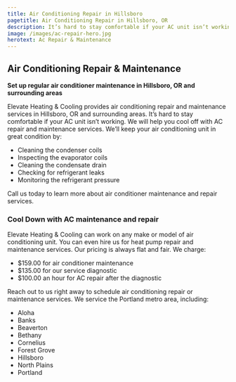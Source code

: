 ```yaml
---
title: Air Conditioning Repair in Hillsboro
pagetitle: Air Conditioning Repair in Hillsboro, OR
description: It’s hard to stay comfortable if your AC unit isn’t working. We will help you cool off with AC repair and maintenance services. Contact us today!
image: /images/ac-repair-hero.jpg
herotext: Ac Repair & Maintenance
---
```


## Air Conditioning Repair & Maintenance

**Set up regular air conditioner maintenance in Hillsboro, OR and surrounding areas**

Elevate Heating & Cooling provides air conditioning repair and maintenance services in Hillsboro, OR and surrounding areas. It’s hard to stay comfortable if your AC unit isn’t working. We will help you cool off with AC repair and maintenance services. We’ll keep your air conditioning unit in great condition by:

- Cleaning the condenser coils
- Inspecting the evaporator coils
- Cleaning the condensate drain
- Checking for refrigerant leaks
- Monitoring the refrigerant pressure

Call us today to learn more about air conditioner maintenance and repair services.

### Cool Down with AC maintenance and repair

Elevate Heating & Cooling can work on any make or model of air conditioning unit. You can even hire us for heat pump repair and maintenance services. Our pricing is always flat and fair. We charge:

- $159.00 for air conditioner maintenance
- $135.00 for our service diagnostic
- $100.00 an hour for AC repair after the diagnostic

Reach out to us right away to schedule air conditioning repair or maintenance services. We service the Portland metro area, including:

- Aloha
- Banks
- Beaverton
- Bethany
- Cornelius
- Forest Grove
- Hillsboro
- North Plains
- Portland